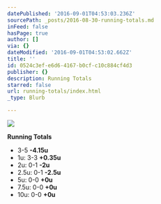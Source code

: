 ```yaml
---
datePublished: '2016-09-01T04:53:03.236Z'
sourcePath: _posts/2016-08-30-running-totals.md
inFeed: false
hasPage: true
author: []
via: {}
dateModified: '2016-09-01T04:53:02.662Z'
title: ''
id: 0524c3ef-e6d6-4167-b0cf-c10c884cf4d3
publisher: {}
description: Running Totals
starred: false
url: running-totals/index.html
_type: Blurb

---
```

![](https://the-grid-user-content.s3-us-west-2.amazonaws.com/aa46a3bb-f549-4f10-b5b7-b5ab6223532e.jpg)

**Running Totals**

* 3-5 **-4.15u**
* 1u: 3-3 **+0.35u**
* 2u: 0-1 **-2u**
* 2.5u: 0-1 **-2.5u**
* 5u: 0-0 **+0u**
* 7.5u: 0-0 **+0u**
* 10u: 0-0 **+0u**